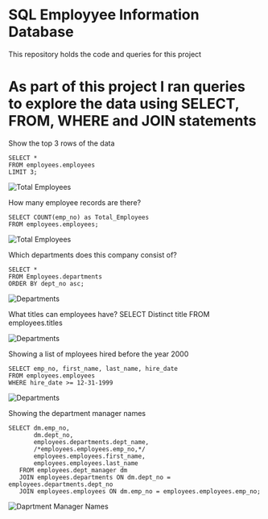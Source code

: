 # SQL Employyee Information Database 
This repository holds the code and queries for this project

# As part of this project I ran queries to explore the data using SELECT, FROM, WHERE and JOIN statements

Show the top 3 rows of the data

	SELECT *
	FROM employees.employees
	LIMIT 3;

![Total Employees](https://github.com/kbvss/SQL-Employyee-Information/blob/main/Top%203%20rows.PNG?raw=true)

How many employee records are there?

	SELECT COUNT(emp_no) as Total_Employees
	FROM employees.employees;

![Total Employees](https://github.com/kbvss/SQL-Employyee-Information/blob/main/Total%20Employees.PNG?raw=true)

Which departments does this company consist of?

	SELECT *
	FROM Employees.departments
	ORDER BY dept_no asc;

![Departments](https://github.com/kbvss/SQL-Employyee-Information/blob/main/Departments.PNG?raw=true)

What titles can employees have?
	SELECT Distinct title
	FROM employees.titles

![Departments](https://github.com/kbvss/SQL-Employyee-Information/blob/main/Job%20Titles.PNG?raw=true)

Showing a list of mployees hired before the year 2000

	SELECT emp_no, first_name, last_name, hire_date
	FROM employees.employees
	WHERE hire_date >= 12-31-1999


![Departments](https://github.com/kbvss/SQL-Employyee-Information/blob/main/Hired%20before%202000.PNG?raw=true)


Showing the department manager names

	SELECT dm.emp_no, 
		   dm.dept_no, 
	       employees.departments.dept_name, 
	       /*employees.employees.emp_no,*/
		   employees.employees.first_name,
	       employees.employees.last_name
	   FROM employees.dept_manager dm
	   JOIN employees.departments ON dm.dept_no = employees.departments.dept_no
	   JOIN employees.employees ON dm.emp_no = employees.employees.emp_no;

![Daprtment Manager Names](https://github.com/kbvss/SQL-Employyee-Information/blob/main/Join%201%20for%20manager.PNG?raw=true)


















